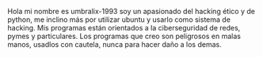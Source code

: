 Hola mi nombre es umbralix-1993
soy un apasionado del hacking ético y de python,
me inclino más por utilizar ubuntu y usarlo como
sistema de hacking. 
Mis programas están orientados a la ciberseguridad
de redes, pymes y particulares.
Los programas que creo son peligrosos en malas manos, 
usadlos con cautela, nunca para hacer daño a los demas.

<!---
umbralix1993/umbralix1993 is a ✨ special ✨ repository because its `README.md` (this file) appears on your GitHub profile.
You can click the Preview link to take a look at your changes.
--->
